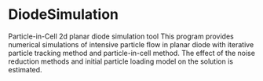 # DiodeSimulation
Particle-in-Cell 2d planar diode simulation tool
This program provides numerical simulations of intensive particle flow in
planar diode with iterative particle tracking method and particle-in-cell method.
The effect of the noise reduction methods and initial particle loading model on the
solution is estimated.
